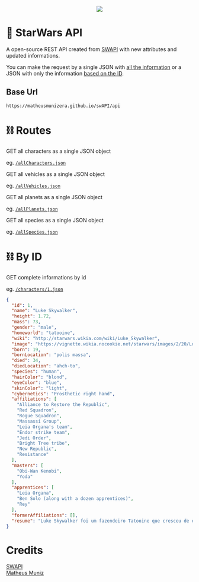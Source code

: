 <p align="center">
   <a target="_blank" href="https://matheusmunizera.github.io/swAPI/">
    <img src="https://media0.giphy.com/media/l1uguGf2RVIsTXNDO/giphy.gif"/>
  </a>
</p>

# 🌠 StarWars API 
A open-source REST API created from [SWAPI](https://swapi.dev/documentation) with new attributes and updated informations.

You can make the request by a single JSON with <a href="#chains-routes">all the information</a> or a JSON with only the information <a href="#chains-by-id">based on the ID</a>.

## Base Url
`https://matheusmunizera.github.io/swAPI/api`

# :chains: Routes
GET all characters as a single JSON object

eg. [`/allCharacters.json`](https://matheusmunizera.github.io/swAPI/api/allCharacters.json)

GET all vehicles as a single JSON object

eg. [`/allVehicles.json`](https://matheusmunizera.github.io/swAPI/api/allVehicles.json)

GET all planets as a single JSON object

eg. [`/allPlanets.json`](https://matheusmunizera.github.io/swAPI/api/allPlanets.json)

GET all species as a single JSON object

eg. [`/allSpecies.json`](https://matheusmunizera.github.io/swAPI/api/allSpecies.json)

# :chains: By ID
GET complete informations by id

eg. [`/characters/1.json`](https://matheusmunizera.github.io/swAPI/api/characters/1.json)
```json
{
  "id": 1,
  "name": "Luke Skywalker",
  "height": 1.72,
  "mass": 73,
  "gender": "male",
  "homeworld": "tatooine",
  "wiki": "http://starwars.wikia.com/wiki/Luke_Skywalker",
  "image": "https://vignette.wikia.nocookie.net/starwars/images/2/20/LukeTLJ.jpg",
  "born": 19,
  "bornLocation": "polis massa",
  "died": 34,
  "diedLocation": "ahch-to",
  "species": "human",
  "hairColor": "blond",
  "eyeColor": "blue",
  "skinColor": "light",
  "cybernetics": "Prosthetic right hand",
  "affiliations": [
    "Alliance to Restore the Republic",
    "Red Squadron",
    "Rogue Squadron",
    "Massassi Group",
    "Leia Organa's team",
    "Endor strike team",
    "Jedi Order",
    "Bright Tree tribe",
    "New Republic",
    "Resistance"
  ],
  "masters": [
    "Obi-Wan Kenobi",
    "Yoda"
  ],
  "apprentices": [
    "Leia Organa",
    "Ben Solo (along with a dozen apprentices)",
    "Rey"
  ],
  "formerAffiliations": [],
  "resume": "Luke Skywalker foi um fazendeiro Tatooine que cresceu de origens humildes para se tornar um dos maiores Jedi que a galáxia já conheceu. Junto com seus amigos Princesa Leia e Han Solo, Luke lutou contra o malvado Império, descobriu a verdade sobre sua linhagem e acabou com a tirania dos Sith. Uma geração depois, a localização do famoso mestre Jedi foi um dos maiores mistérios da galáxia. Assombrado pela queda de Ben Solo para o mal e convencido de que os Jedi tinham que acabar, Luke buscou o exílio em um mundo distante, ignorando os pedidos de ajuda da galáxia. Mas sua solidão seria interrompida - e Luke Skywalker tinha um papel final e importante a desempenhar na luta entre o bem e o mal."
}
```


# Credits
[SWAPI](https://swapi.dev/documentation)<br>
[Matheus Muniz](https://github.com/MatheusMunizera)



